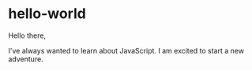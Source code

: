 # hello-world

Hello there, 

I've always wanted to learn about JavaScript.  I am excited to start a new adventure.  
